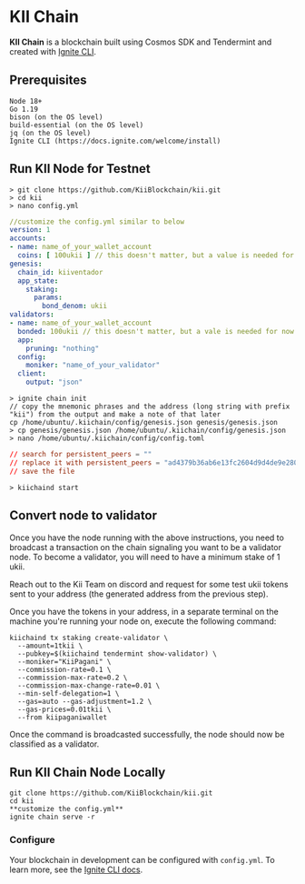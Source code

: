 # KII Chain
**KII Chain** is a blockchain built using Cosmos SDK and Tendermint and created with [Ignite CLI](https://ignite.com/cli).

## Prerequisites
```
Node 18+
Go 1.19
bison (on the OS level)
build-essential (on the OS level)
jq (on the OS level)
Ignite CLI (https://docs.ignite.com/welcome/install)
```
## Run KII Node for Testnet
```shell
> git clone https://github.com/KiiBlockchain/kii.git
> cd kii
> nano config.yml
```

```yaml
//customize the config.yml similar to below
version: 1
accounts:
- name: name_of_your_wallet_account
  coins: [ 100ukii ] // this doesn't matter, but a value is needed for now
genesis:
  chain_id: kiiventador
  app_state:
    staking:
      params:
        bond_denom: ukii
validators:
- name: name_of_your_wallet_account
  bonded: 100ukii // this doesn't matter, but a vale is needed for now
  app:
    pruning: "nothing"
  config:
    moniker: "name_of_your_validator"
  client:
    output: "json"
```

```shell
> ignite chain init
// copy the mnemonic phrases and the address (long string with prefix "kii") from the output and make a note of that later
cp /home/ubuntu/.kiichain/config/genesis.json genesis/genesis.json
> cp genesis/genesis.json /home/ubuntu/.kiichain/config/genesis.json
> nano /home/ubuntu/.kiichain/config/config.toml
```

```toml
// search for persistent_peers = ""
// replace it with persistent_peers = "ad4379b36ab6e13fc2604d9d4de9e280385141a1@3.129.207.228:26656"
// save the file
```

```shell
> kiichaind start
```

## Convert node to validator
Once you have the node running with the above instructions, you need to broadcast a transaction on the chain signaling you want to be a validator node.  To become a validator, you will need to have a minimum stake of 1 ukii.

Reach out to the Kii Team on discord and request for some test ukii tokens sent to your address (the generated address from the previous step).

Once you have the tokens in your address, in a separate terminal on the machine you're running your node on, execute the following command:

```
kiichaind tx staking create-validator \
  --amount=1tkii \
  --pubkey=$(kiichaind tendermint show-validator) \
  --moniker="KiiPagani" \
  --commission-rate=0.1 \
  --commission-max-rate=0.2 \
  --commission-max-change-rate=0.01 \
  --min-self-delegation=1 \
  --gas=auto --gas-adjustment=1.2 \
  --gas-prices=0.01tkii \
  --from kiipaganiwallet
```

Once the command is broadcasted successfully, the node should now be classified as a validator.

## Run KII Chain Node Locally

```
git clone https://github.com/KiiBlockchain/kii.git
cd kii
**customize the config.yml**
ignite chain serve -r
```

### Configure

Your blockchain in development can be configured with `config.yml`. To learn more, see the [Ignite CLI docs](https://docs.ignite.com).